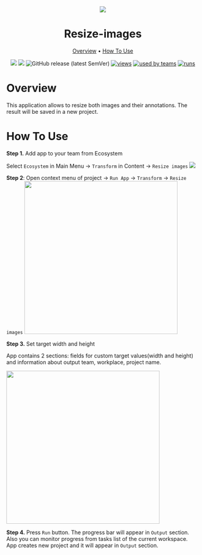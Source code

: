 <div align="center" markdown>

<img src="https://i.imgur.com/R0d7RSW.png"/>

# Resize-images

<p align="center">
  <a href="#Overview">Overview</a> •
  <a href="#How-To-Use">How To Use</a>
</p>


[![](https://img.shields.io/badge/supervisely-ecosystem-brightgreen)](https://ecosystem.supervise.ly/apps/supervisely-ecosystem/resize-images)
[![](https://img.shields.io/badge/slack-chat-green.svg?logo=slack)](https://supervise.ly/slack)
![GitHub release (latest SemVer)](https://img.shields.io/github/v/release/supervisely-ecosystem/resize-images)
[![views](https://app.supervise.ly/public/api/v3/ecosystem.counters?repo=supervisely-ecosystem/resize-images&counter=views&label=views)](https://supervise.ly)
[![used by teams](https://app.supervise.ly/public/api/v3/ecosystem.counters?repo=supervisely-ecosystem/resize-images&counter=downloads&label=used%20by%20teams)](https://supervise.ly)
[![runs](https://app.supervise.ly/public/api/v3/ecosystem.counters?repo=supervisely-ecosystem/resize-images&counter=runs&label=runs)](https://supervise.ly)

</div>

# Overview

This application allows to resize both images and their annotations. The result  will be saved in a new project. 

# How To Use

**Step 1.** Add app to your team from Ecosystem

   Select `Ecosystem` in Main Menu -> `Transform` in Content -> `Resize images`
<img src="https://i.imgur.com/O0uy6v1.png"/>

**Step 2**: Open context menu of project -> `Run App` -> `Transform` -> `Resize images` 
<img src="https://i.imgur.com/w5pztbj.png" height="400px"/>

**Step 3.** Set target width and height
   
   App contains 2 sections: fields for custom target values(width and height) and information about output team, workplace, project name. 
   
<img src="https://i.imgur.com/7znCxrC.png" height="400px"/>

**Step 4.** Press `Run` button. The progress bar will appear in `Output` section. Also you can monitor progress from tasks list of the current workspace.
   App creates new project and it will appear in `Output` section.
